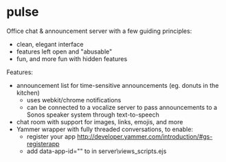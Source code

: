pulse
=====

Office chat & announcement server with a few guiding principles:

- clean, elegant interface
- features left open and "abusable"
- fun, and more fun with hidden features

Features:

- announcement list for time-sensitive announcements (eg. donuts in the kitchen)
	- uses webkit/chrome notifications
	- can be connected to a vocalize server to pass announcements to a Sonos speaker system through text-to-speech 
- chat room with support for images, links, emojis, and more
- Yammer wrapper with fully threaded conversations, to enable:
	- register your app http://developer.yammer.com/introduction/#gs-registerapp
	- add data-app-id="<yourAppsClientId>" to <script src="https://assets.yammer.com/platform/yam.js"></script> in server\views\_scripts.ejs